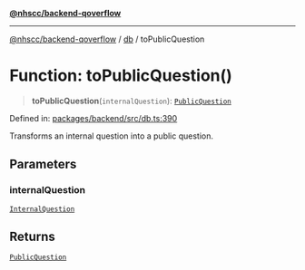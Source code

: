 [**@nhscc/backend-qoverflow**](../../README.md)

***

[@nhscc/backend-qoverflow](../../README.md) / [db](../README.md) / toPublicQuestion

# Function: toPublicQuestion()

> **toPublicQuestion**(`internalQuestion`): [`PublicQuestion`](../type-aliases/PublicQuestion.md)

Defined in: [packages/backend/src/db.ts:390](https://github.com/nhscc/qoverflow.api.hscc.bdpa.org/blob/b629239838bf73900bba2996b8dcfbc432755e21/packages/backend/src/db.ts#L390)

Transforms an internal question into a public question.

## Parameters

### internalQuestion

[`InternalQuestion`](../type-aliases/InternalQuestion.md)

## Returns

[`PublicQuestion`](../type-aliases/PublicQuestion.md)
